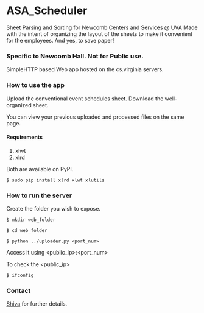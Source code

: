# ASA_Scheduler
Sheet Parsing and Sorting for Newcomb Centers and Services @ UVA
Made with the intent of organizing the layout of the sheets to make it convenient for the employees.
And yes, to save paper!

### Specific to Newcomb Hall. Not for Public use.

SimpleHTTP based Web app hosted on the cs.virginia servers.
### How to use the app

Upload the conventional event schedules sheet.
Download the well-organized sheet.

You can view your previous uploaded and processed files on the same page.

#### Requirements
1. xlwt
2. xlrd

Both are available on PyPI.

`$ sudo pip install xlrd xlwt xlutils`

### How to run the server

Create the folder you wish to expose.

`$ mkdir web_folder`

`$ cd web_folder`

`$ python ../uploader.py <port_num>`

Access it using <public_ip>:<port_num>

To check the <public_ip>

`$ ifconfig`

### Contact
<a href="http://www.cs.virginia.edu/~ks6cq/" >Shiva</a> for further details.
